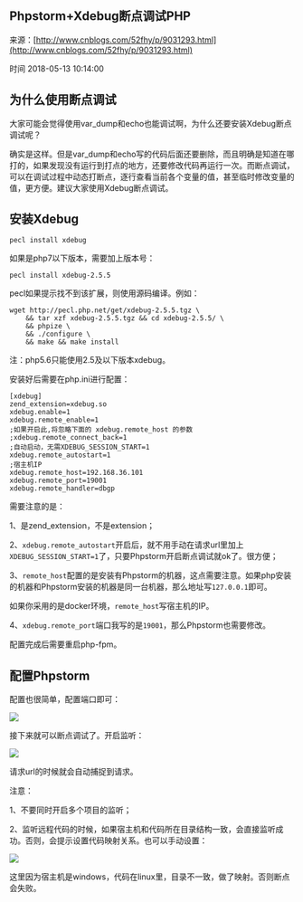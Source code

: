 ## Phpstorm+Xdebug断点调试PHP

来源：[http://www.cnblogs.com/52fhy/p/9031293.html](http://www.cnblogs.com/52fhy/p/9031293.html)

时间 2018-05-13 10:14:00

 
## 为什么使用断点调试
 
大家可能会觉得使用var_dump和echo也能调试啊，为什么还要安装Xdebug断点调试呢？
 
确实是这样。但是var_dump和echo写的代码后面还要删除，而且明确是知道在哪打的，如果发现没有运行到打点的地方，还要修改代码再运行一次。而断点调试，可以在调试过程中动态打断点，逐行查看当前各个变量的值，甚至临时修改变量的值，更方便。建议大家使用Xdebug断点调试。
 
## 安装Xdebug
 
```
pecl install xdebug
```
 
如果是php7以下版本，需要加上版本号：
 
```
pecl install xdebug-2.5.5
```
 
pecl如果提示找不到该扩展，则使用源码编译。例如：
 
```
wget http://pecl.php.net/get/xdebug-2.5.5.tgz \
    && tar xzf xdebug-2.5.5.tgz && cd xdebug-2.5.5/ \
    && phpize \
    && ./configure \
    && make && make install
```
 
注：php5.6只能使用2.5及以下版本xdebug。
 
安装好后需要在php.ini进行配置：
 
```
[xdebug]
zend_extension=xdebug.so
xdebug.enable=1
xdebug.remote_enable=1
;如果开启此,将忽略下面的 xdebug.remote_host 的参数
;xdebug.remote_connect_back=1
;自动启动，无需XDEBUG_SESSION_START=1
xdebug.remote_autostart=1 
;宿主机IP
xdebug.remote_host=192.168.36.101 
xdebug.remote_port=19001
xdebug.remote_handler=dbgp
```
 
需要注意的是：
 
1、是zend_extension，不是extension；
 
2、`xdebug.remote_autostart`开启后，就不用手动在请求url里加上`XDEBUG_SESSION_START=1`了，只要Phpstorm开启断点调试就ok了。很方便；
 
3、`remote_host`配置的是安装有Phpstorm的机器，这点需要注意。如果php安装的机器和Phpstorm安装的机器是同一台机器，那么地址写`127.0.0.1`即可。
 
如果你采用的是docker环境，`remote_host`写宿主机的IP。
 
4、`xdebug.remote_port`端口我写的是`19001`，那么Phpstorm也需要修改。
 
配置完成后需要重启php-fpm。
 
## 配置Phpstorm
 
  
配置也很简单，配置端口即可：
 
  
![][0]
 
 
 
  
接下来就可以断点调试了。开启监听：
 
  
![][1]
 
请求url的时候就会自动捕捉到请求。
 
 
 
  
注意：
 
1、不要同时开启多个项目的监听；
 
2、监听远程代码的时候，如果宿主机和代码所在目录结构一致，会直接监听成功。否则，会提示设置代码映射关系。也可以手动设置：
 
  
![][2]
 
 
 
这里因为宿主机是windows，代码在linux里，目录不一致，做了映射。否则断点会失败。
 


[0]: ../img/An6Nza3.png 
[1]: ../img/R7RnAbm.png 
[2]: ../img/AjaUbeZ.png 